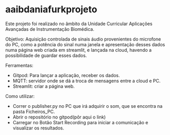 # aaibdaniafurkprojeto
Este projeto foi realizado no âmbito da Unidade Curricular Aplicações Avançadas de Instrumentação Biomédica.

Objetivo: Aquisição controlada de sinais áudio provenientes do microfone do PC, como a potência do sinal numa janela e apresentação desses dados numa página web criada
em streamlit, e lançada na cloud, havendo a possibilidade de guardar esses dados.

Ferramentas: 
- Gitpod: Para lançar a aplicação, receber os dados.
- MQTT: servidor onde se dá a troca de mensagens entre a cloud e PC.
- Streamlit: criar a página web.

Como utilizar:
- Correr o publisher.py no PC que irá adquirir o som, que se encontra na pasta Ficheiros_PC.
- Abrir o repositório no gitpod(pôr aqui o link)
- Carregar no Botão Start Recording para iniciar a comunicação e visualizar os resultados.



          
